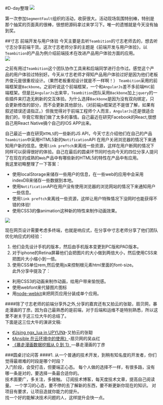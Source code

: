 #D-day整理
![](http://i2.tietuku.com/259b179bbf3810c1.jpg)  

第一次参加`SegmentFault`组织的活动，收获很大。活动现场氛围特别棒，特别是那个抽奖的页面真的很棒，很想把源码拿过来学习下。唯一的遗憾就是今天没有抽到奖。  

##寸志 前端开发与用户体验 
今天主要是去听`Teambition`的寸志老师去的，想去听寸志分享前端干货。这次寸志老师分享的主题是《前端开发与用户体验》，以`Teambition`的产品为例介绍前端技术在改进产品用户体验方面的应用。   
![](http://i2.tietuku.com/844766d38380d629.png)

之前有用过`Teambition`这个团队协作工具来和后端同学进行合作过。感觉这个产品的用户体验过特别好。今天从寸志老师才得知产品用户体验过好是因为他们老板齐俊元是很重视设计。（果然老板重视设计就是不一样啊！）
`Teambition`采用的前端框架是`Backbone`。之前听说这个前端框架，一个和`AngularJs`差不多前端`MVC`前端框架。但是比`AngularJs`出来早，`Teambition`团队采用`Backbone`加上`jquery`的一些插件来打造无刷新的交互体验。为什么选择`Backbone`是因为没有双向绑定，只会更新修改的部分，而不会更新其他部分。（对前端js框架还不是很了解，如果有叙述错误还请指正。）但我觉得对于前端工程师个人而言，`AngularJs`还是很适合我们的，毕竟它帮我们做了太多的事情。自己最近在研究Facebook的React,很想自己用React Native搞个自己的IOS APP出来。  

自己最近一直在研究`HTML5`的一些新的JS API，今天寸志介绍他们在自己的产品`Teambition`中采用HTML5新的`Notification`API 在用户关闭浏览器的情况下来通知用户新的信息。使用`link preftch`来离线一些资源，这样在用户断网的情况下同样可以获得很好的体验。自己在最后的圆桌环节同时也向今天的四位分享人提问了在现在的成熟的`Web`产品中有哪些新的HTML5的特性在产品中有应用。  
我这里初略整理了一下答案：  

* 使用localStorage来储存一些用户的信息，在一些web的应用中会采用indexDB来储存一些数据到本地。
* 使用`Notification`API在用户没有使用浏览器的浏览网站的情况下来通知用户一些信息。
* 使用`link preftch`来离线一些资源，这样让用户特殊情况下没网时也能获得不错的体验!
* 使用CSS3的像animation这种新的特性来制作动画效果。

![](http://i2.tietuku.com/16547a28f187c0d2.png)  

现在网页设计需要考虑多终端，也就是响应式，在分享中寸志老师分享了他们团队优化响应式的经验：  
  
1. 他们会先设计手机的版本，然后由手机版本变更到PC版和PAD版本。  
2. 对于iphone的Retina屏幕他们会把图片的大小做到两倍大小，然后使用CSS来把图片大小缩小到一倍。
3. 使用CSS单位rem,然后使用js来控制根元素html里面的font-size。  
此外分享中提及了：

* 利用CSS3的动画来制作动画，给用户带来愉悦感。
* 使用webfont来代替图片图标
* 用[node-webkit](https://github.com/mllrsohn/node-webkit-builder)来把网页应用分装成单个应用。  

####除了寸志老师的前端分享外之外,分享的嘉宾还有又拍云的张聪，扇贝网，暴走漫画的丁彦。因为自己最熟悉的是前端，对于后端和运维不是特别熟悉，所以这里不谢关于这三位大牛的总结了。  
下面是这三位大牛的演讲文稿:  
  
* [《Using ngx_lua in UPYUN》](http://pan.baidu.com/s/1hqELDqs)-又拍云的张聪
* [《Ansible 在云环境中的使用》](http://pan.baidu.com/s/1jGswSiq)-扇贝网的吴焱红 
* [《暴走漫画数据挖掘从 0 到 1》](http://pan.baidu.com/s/1pJzEpx5)—暴走漫画的丁彦
	
###圆桌讨论问答
####1. 从一个普通的技术开发，到稍有知名度的开发者，你们觉得最艰难的时段是哪个时段？  
入门阶段，会受打击，但要端正心态。
每个人做的选择不一样，有很多路，没有哪一条是对的，要选择一条最合适你的。  
技术面要广，多关注，多接触。
订阅技术博客，每天度技术文章，提高自己阅读量。
一个学习的心态，要不停的去了解新的东西，要不断更新你现在的知识。
对项目有要求，让项目造就你能力的提升。  
找一个好的能解决技术问题的人，这样提升会快一点。
